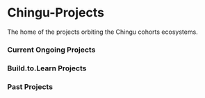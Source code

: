 # Chingu-Projects
The home of the projects orbiting the Chingu cohorts ecosystems. 


### Current Ongoing Projects

### Build.to.Learn Projects

### Past Projects

